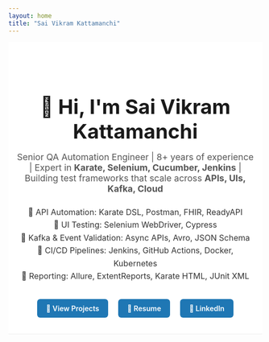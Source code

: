 ```yaml
---
layout: home
title: "Sai Vikram Kattamanchi"
---
```


<style>
.hero {
  text-align: center;
  padding: 3rem 1rem 2rem;
  background-color: #fff;
  border-bottom: 1px solid #eee;
}

.hero h1 {
  font-size: 2.5rem;
  font-weight: 700;
  margin-bottom: 1rem;
}

.hero p {
  font-size: 1.1rem;
  color: #555;
  max-width: 700px;
  margin: 0 auto 1.5rem;
}

.hero ul {
  list-style: none;
  padding: 0;
  margin: 1rem auto 2rem;
  font-size: 1rem;
  color: #333;
  max-width: 800px;
  line-height: 1.6;
}

.hero ul li::before {
  content: "🚀 ";
}

.btn-group {
  margin-top: 1rem;
}

.btn-group a {
  display: inline-block;
  margin: 0 0.5rem;
  padding: 10px 18px;
  background: #1f77b4;
  color: white;
  text-decoration: none;
  border-radius: 6px;
  font-weight: 600;
  transition: background-color 0.3s ease;
}

.btn-group a:hover {
  background-color: #135d89;
}
</style>

<div class="hero">
  <h1>👋 Hi, I'm Sai Vikram Kattamanchi</h1>
  <p>
    Senior QA Automation Engineer | 8+ years of experience | Expert in <strong>Karate, Selenium, Cucumber, Jenkins</strong> |
    Building test frameworks that scale across <strong>APIs, UIs, Kafka, Cloud</strong>
  </p>

  <ul>
    <li>API Automation: Karate DSL, Postman, FHIR, ReadyAPI</li>
    <li>UI Testing: Selenium WebDriver, Cypress</li>
    <li>Kafka & Event Validation: Async APIs, Avro, JSON Schema</li>
    <li>CI/CD Pipelines: Jenkins, GitHub Actions, Docker, Kubernetes</li>
    <li>Reporting: Allure, ExtentReports, Karate HTML, JUnit XML</li>
  </ul>

  <div class="btn-group">
    <a href="/vikram-qa-portfolio/projects">🔧 View Projects</a>
    <a href="/vikram-qa-portfolio/assets/resume/vikram_resume.pdf" target="_blank">📄 Resume</a>
    <a href="https://linkedin.com/in/sai-vikram95" target="_blank">💼 LinkedIn</a>
  </div>
</div>

